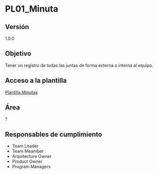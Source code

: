 # PL01_Minuta
## Versión 

1.0.0


## Objetivo

Tener un registro de todas las juntas de forma externa o interna al equipo.

## Acceso a la plantilla 
[Plantilla Minutas](https://docs.google.com/document/d/10-UWUynNbK3ekMYUJGxos3OwuTQnwsAg0n0TGzuYCkQ/edit?usp=sharing)

## Área
?

## Responsables de cumplimiento
* Team Leader
* Team Meamber
* Arquitecture Owner
* Product Owner
* Program Managers
